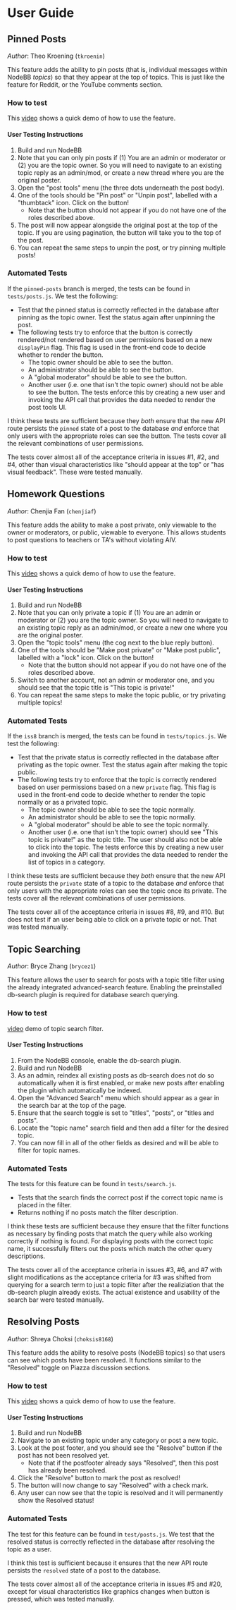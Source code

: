 # User Guide

## Pinned Posts
_Author_: Theo Kroening (`tkroenin`)

This feature adds the ability to pin posts (that is, individual messages within NodeBB _topics_) so that they appear at the top of topics. This is just like the feature for Reddit, or the YouTube comments section.

### How to test

This [video](https://drive.google.com/file/d/1FkU2bUGCFgOJrWhtXpz4Qvdkeb4p6idO/view?usp=sharing) shows a quick demo of how to use the feature.

#### User Testing Instructions
1. Build and run NodeBB
2. Note that you can only pin posts if (1) You are an admin or moderator or (2) you are the topic owner. So you will need to navigate to an existing topic reply as an admin/mod, or create a new thread where you are the original poster.
3. Open the "post tools" menu (the three dots underneath the post body).
4. One of the tools should be "Pin post" or "Unpin post", labelled with a "thumbtack" icon. Click on the button!
    - Note that the button should not appear if you do not have one of the roles described above.
5. The post will now appear alongside the original post at the top of the topic. If you are using pagination, the button will take you to the top of the post.
6. You can repeat the same steps to unpin the post, or try pinning multiple posts!

### Automated Tests
If the `pinned-posts` branch is merged, the tests can be found in `tests/posts.js`. We test the following:
- Test that the pinned status is correctly reflected in the database after pinning as the topic owner. Test the status again after unpinning the post.
- The following tests try to enforce that the button is correctly rendered/not rendered based on user permissions based on a new `displayPin` flag. This flag is used in the front-end code to decide whether to render the button.
    - The topic owner should be able to see the button.
    - An administrator should be able to see the button.
    - A "global moderator" should be able to see the button.
    - Another user (i.e. one that isn't the topic owner) should not be able to see the button. The tests enforce this by creating a new user and invoking the API call that provides the data needed to render the post tools UI.

I think these tests are sufficient because they _both_ ensure that the new API route persists the `pinned` state of a post to the database _and_ enforce that only users with the appropriate roles can see the button. The tests cover all the relevant combinations of user permissions.

The tests cover almost all of the acceptance criteria in issues #1, #2, and #4, other than visual characteristics like "should appear at the top" or "has visual feedback". These were tested manually.

## Homework Questions
_Author_: Chenjia Fan (`chenjiaf`)

This feature adds the ability to make a post private, only viewable to the owner or moderators, or public, viewable to everyone. This allows students to post questions to teachers or TA's without violating AIV.

### How to test

This [video](https://drive.google.com/file/d/12BesY3owj4EiusoBpnUDZ-tz93bMv93Y/view?usp=sharing) shows a quick demo of how to use the feature.

#### User Testing Instructions
1. Build and run NodeBB
2. Note that you can only private a topic if (1) You are an admin or moderator or (2) you are the topic owner. So you will need to navigate to an existing topic reply as an admin/mod, or create a new one where you are the original poster.
3. Open the "topic tools" menu (the cog next to the blue reply button).
4. One of the tools should be "Make post private" or "Make post public", labelled with a "lock" icon. Click on the button!
    - Note that the button should not appear if you do not have one of the roles described above.
5. Switch to another account, not an admin or moderator one, and you should see that the topic title is "This topic is private!"
6. You can repeat the same steps to make the topic public, or try privating multiple topics!

### Automated Tests
If the `iss8` branch is merged, the tests can be found in `tests/topics.js`. We test the following:
- Test that the private status is correctly reflected in the database after privating as the topic owner. Test the status again after making the topic public.
- The following tests try to enforce that the topic is correctly rendered based on user permissions based on a new `private` flag. This flag is used in the front-end code to decide whether to render the topic normally or as a privated topic.
    - The topic owner should be able to see the topic normally.
    - An administrator should be able to see the topic normally.
    - A "global moderator" should be able to see the topic normally.
    - Another user (i.e. one that isn't the topic owner) should see "This topic is private!" as the topic title. The user should also not be able to click into the topic. The tests enforce this by creating a new user and invoking the API call that provides the data needed to render the list of topics in a category.

I think these tests are sufficient because they _both_ ensure that the new API route persists the `private` state of a topic to the database _and_ enforce that only users with the appropriate roles can see the topic once its private. The tests cover all the relevant combinations of user permissions.

The tests cover all of the acceptance criteria in issues #8, #9, and #10. But does not test if an user being able to click on a private topic or not. That was tested manually.

## Topic Searching
_Author_: Bryce Zhang (`brycez1`)

This feature allows the user to search for posts with a topic title filter using the already integrated advanced-search feature. Enabling the preinstalled db-search plugin is required for database search querying.

### How to test

[video](https://drive.google.com/file/d/18t3Ljpz7oU97IbQQtn-HoxzLYdLLndgC/view?usp=drive_link) demo of topic search filter.

#### User Testing Instructions
1. From the NodeBB console, enable the db-search plugin.
2. Build and run NodeBB
3. As an admin, reindex all existing posts as db-search does not do so automatically when it is first enabled, or make new posts after enabling the plugin which automatically be indexed.
4. Open the "Advanced Search" menu which should appear as a gear in the search bar at the top of the page.
5. Ensure that the search toggle is set to "titles", "posts", or "titles and posts".
6. Locate the "topic name" search field and then add a filter for the desired topic.
7. You can now fill in all of the other fields as desired and will be able to filter for topic names.

### Automated Tests
The tests for this feature can be found in `tests/search.js`. 
- Tests that the search finds the correct post if the correct topic name is placed in the filter.
- Returns nothing if no posts match the filter description.

I think these tests are sufficient because they ensure that the filter functions as necessary by finding posts that match the query while also working correctly if nothing is found. For displaying posts with the correct topic name, it successfully filters out the posts which match the other query descriptions.

The tests cover all of the acceptance criteria in issues #3, #6, and #7 with slight modifications as the acceptance criteria for #3 was shifted from querying for a search term to just a topic filter after the realiziation that the db-search plugin already exists. The actual existence and usability of the search bar were tested manually.

## Resolving Posts
_Author_: Shreya Choksi (`choksis8168`)

This feature adds the ability to resolve posts (NodeBB topics) so that users can see which posts have been resolved. It functions similar to the "Resolved" toggle on Piazza discussion sections. 

### How to test

This [video](https://drive.google.com/file/d/10bEAag5ix3ru2DY9lyNVAw9TKnflg2yt/view?usp=sharing) shows a quick demo of how to use the feature.

#### User Testing Instructions
1. Build and run NodeBB
2. Navigate to an existing topic under any category or post a new topic. 
3. Look at the post footer, and you should see the "Resolve" button if the post has not been resolved yet. 
    - Note that if the postfooter already says "Resolved", then this post has already been resolved. 
4. Click the "Resolve" button to mark the post as resolved!
5. The button will now change to say "Resolved" with a check mark. 
6. Any user can now see that the topic is resolved and it will permanently show the Resolved status! 

### Automated Tests
The test for this feature can be found in `test/posts.js`. We test that the resolved status is correctly reflected in the database after resolving the topic as a user. 

I think this test is sufficient because it ensures that the new API route persists the `resolved` state of a post to the database. 

The tests cover almost all of the acceptance criteria in issues #5 and #20, except for visual characteristics like graphics changes when button is pressed, which was tested manually. 
